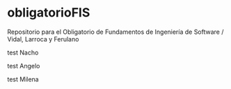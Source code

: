 # obligatorioFIS

Repositorio para el Obligatorio de Fundamentos de Ingeniería de Software / Vidal, Larroca y Ferulano

test Nacho


test Angelo

test Milena